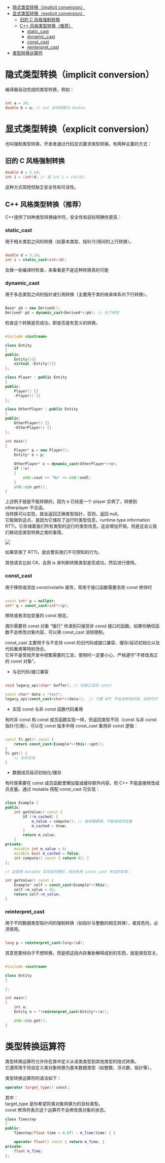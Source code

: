 
- [隐式类型转换（implicit conversion）](#隐式类型转换implicit-conversion)
- [显式类型转换（explicit conversion）](#显式类型转换explicit-conversion)
	- [旧的 C 风格强制转换](#旧的-c-风格强制转换)
	- [C++ 风格类型转换（推荐）](#c-风格类型转换推荐)
		- [static\_cast](#static_cast)
		- [dynamic\_cast](#dynamic_cast)
		- [const\_cast](#const_cast)
		- [reinterpret\_cast](#reinterpret_cast)
- [类型转换运算符](#类型转换运算符)

# 隐式类型转换（implicit conversion）

编译器自动完成的类型转换，例如：

```Cpp

int a = 10;  
double b = a; // int 自动转换为 double  

```

# 显式类型转换（explicit conversion）

也叫强制类型转换，开发者通过代码显式要求类型转换。有两种主要的方式：

## 旧的 C 风格强制转换

```Cpp
double d = 3.14;  
int i = (int)d; // 或 int i = int(d);  
```

这种方式简短但缺乏安全性和可读性。

##  C++ 风格类型转换（推荐）

C++提供了四种类型转换操作符，安全性和目标明确性更高：

### static_cast

用于相关类型之间的转换（如基本类型、指针/引用间的上行转换）。

```Cpp

double d = 3.14;  
int i = static_cast<int>(d);  

```

会做一些编译时检查，来看看是不是这种转换真的可能

### dynamic_cast

用于多态类型之间的指针或引用转换（主要用于类的继承体系内下行转换）。

```Cpp

Base* pb = new Derived();  
Derived* pd = dynamic_cast<Derived*>(pb); // 向下转型  

```

检查这个转换是否成功，即是否是有意义的转换。

```C++

#include <iostream>

class Entity
{
public:
	Entity(){}
	virtual ~Entity(){}
};

class Player : public Entity
{
public:
	Player() {}
	~Player() {}
};

class OtherPlayer : public Entity
{
public:
	OtherPlayer() {}
	~OtherPlayer() {}
};

int main()
{
	Player* p = new Player();
	Entity* e = p;

	OtherPlayer* o = dynamic_cast<OtherPlayer*>(e);
	if (!o)
	{
		std::cout << "No" << std::endl;
	}
	std::cin.get();
}

```

上述例子就是不能转换的，因为 e 已经是一个 player 实例了，转换到 otherplayer 不合适。  
当转换可以实现，就会返回正确类型指针，否则，返回 null。  
它能做到这点，是因为它储存了运行时类型信息，runtime type information RTTI，它存储着我们所有类型的运行时类型信息。这会增加开销，但是这会让我们做动态类型转换之类的事情。  

![](image-12.png)

如果禁用了 RTTI，就会警告我们不可预知的行为。

其他语言比如 C#，会用 is 来判断转换类型是否成功，然后进行使用。

### const_cast

用于移除或添加 const/volatile 属性，常用于接口函数需要去除 const 修饰时

```Cpp

const int* p = nullptr;  
int* q = const_cast<int*>(p);  

```

移除或者添加变量的 const 限定。

偶尔需要将 const 对象 “强行” 传递到只接受非 const 接口的函数。如果你确信函数不会修改对象内容，可以用 const_cast 消除限制。

const_cast 主要用于与不支持 const 的旧代码或接口兼容、缓存/延迟初始化以及代码重用等特别场合。  
它并不是常规开发中频繁需要的工具，使用时一定要小心，严格遵守“不修改真正的 const 对象”。

- 与旧代码/接口兼容

```Cpp

void legacy_api(char* buffer); // 旧接口没加 const  

const char* data = "test";  
legacy_api(const_cast<char*>(data));  // 只要 API 不会去修改内容，这样可行  

```

- 实现 const 与非 const 函数代码重用

有时非 const 和 const 成员函数实现一样，但返回类型不同（const 与非 const 指针/引用），可以在 const 版本中用 const_cast 重用非 const 逻辑：
```Cpp

const T& get() const {  
    return const_cast<Example*>(this)->get();  
}  
T& get() {  
    // 实际实现  
}  

```

- 数据成员延迟初始化/缓存

有时类需要在 const 成员函数里懒加载或缓存额外内容，但 C++ 不能直接修改成员变量。通过 mutable 搭配 const_cast 可实现：

```Cpp

class Example {  
public:  
    int getValue() const {  
        if (!m_cached) {  
            m_value = compute(); // 编译器报错，不能改成员变量  
            m_cached = true;  
        }  
        return m_value;  
    }  
private:  
    mutable int m_value = 0;  
    mutable bool m_cached = false;  
    int compute() const { return 42; }  
};  

// 这里用 mutable 实现目的更好，但也有用 const_cast 形式的变体：

int getValue() const {  
    Example* self = const_cast<Example*>(this);  
    self->m_value = 42;  
    return self->m_value;  
}  

```

### reinterpret_cast

用于不同数据类型指针间的强制转换（如指针与整数的相互转换），极其危险，必须慎用。

```Cpp

long p = reinterpret_cast<long>(&d);  

```

其意思更倾向于不想转换，而是把这段内存重新解释成别的东西，就是类型双关。

```C++

#include <iostream>

class Entity
{

};

int main()
{
	int a;
	Entity e = *(reinterpret_cast<Entity*>(a));

	std::cin.get();
}

```

# 类型转换运算符

类型转换运算符允许你在类中定义从该类类型到其他类型的隐式转换。   
它通常用于将自定义类对象转换为基本数据类型（如整数、浮点数、指针等）。   

类型转换运算符的语法如下：  

```Cpp
operator target_type() const；
```

其中：  
target_type 是你希望将类对象转换为的目标类型。  
const 修饰符表示这个运算符不会修改类对象的状态。  

```Cpp
class Timestep
{
public:
	Timestep(float time = 0.0f) : m_Time(time) { }

	operator float() const { return m_Time; }
private:
	float m_Time;
};
```